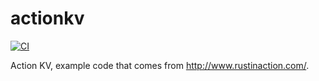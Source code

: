 # actionkv

[![CI](https://github.com/Jimexist/actionkv/actions/workflows/ci.yml/badge.svg)](https://github.com/Jimexist/actionkv/actions/workflows/ci.yml)

Action KV, example code that comes from http://www.rustinaction.com/.
